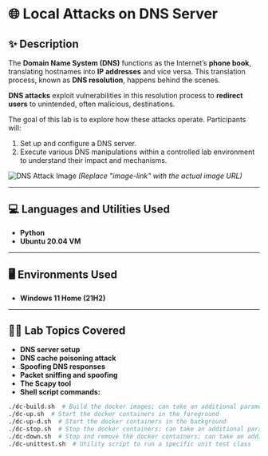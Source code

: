 # 🌐 Local Attacks on DNS Server

## ✨ Description

The **Domain Name System (DNS)** functions as the Internet’s **phone book**, translating hostnames into **IP addresses** and vice versa. This translation process, known as **DNS resolution**, happens behind the scenes.

**DNS attacks** exploit vulnerabilities in this resolution process to **redirect users** to unintended, often malicious, destinations.  

The goal of this lab is to explore how these attacks operate. Participants will:
1. Set up and configure a DNS server.
2. Execute various DNS manipulations within a controlled lab environment to understand their impact and mechanisms.

![DNS Attack Image](image-link) *(Replace "image-link" with the actual image URL)*

---

## 💻 Languages and Utilities Used

- **Python**
- **Ubuntu 20.04 VM**

---

## 🖥️ Environments Used

- **Windows 11 Home (21H2)**

---

## 🧑‍🏫 Lab Topics Covered

- **DNS server setup**
- **DNS cache poisoning attack**
- **Spoofing DNS responses**
- **Packet sniffing and spoofing**
- **The Scapy tool**
- **Shell script commands:**

```bash
./dc-build.sh  # Build the docker images; can take an additional parameter, e.g. ./dc-build.sh --no-cache
./dc-up.sh  # Start the docker containers in the foreground
./dc-up-d.sh  # Start the docker containers in the background
./dc-stop.sh  # Stop the docker containers; can take an additional parameter for the stop process
./dc-down.sh  # Stop and remove the docker containers; can take an additional parameter for the stop and remove process
./dc-unittest.sh  # Utility script to run a specific unit test class
